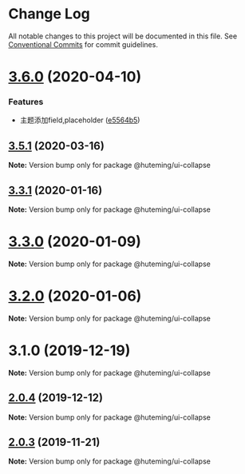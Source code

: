 # Change Log

All notable changes to this project will be documented in this file.
See [Conventional Commits](https://conventionalcommits.org) for commit guidelines.

# [3.6.0](https://github.com/huteming/huteming-ui/compare/v3.5.1...v3.6.0) (2020-04-10)


### Features

* 主题添加field,placeholder ([e5564b5](https://github.com/huteming/huteming-ui/commit/e5564b5544d48f9cb7b132b6cf5c54553a19c6a5))





## [3.5.1](https://github.com/huteming/huteming-ui/compare/v3.5.0...v3.5.1) (2020-03-16)

**Note:** Version bump only for package @huteming/ui-collapse





## [3.3.1](https://github.com/huteming/huteming-ui/compare/v3.3.0...v3.3.1) (2020-01-16)

**Note:** Version bump only for package @huteming/ui-collapse





# [3.3.0](https://github.com/huteming/huteming-ui/compare/v3.2.0...v3.3.0) (2020-01-09)

**Note:** Version bump only for package @huteming/ui-collapse





# [3.2.0](https://github.com/huteming/huteming-ui/compare/v3.1.0...v3.2.0) (2020-01-06)

**Note:** Version bump only for package @huteming/ui-collapse





# 3.1.0 (2019-12-19)

**Note:** Version bump only for package @huteming/ui-collapse





## [2.0.4](https://github.com/huteming/huteming-ui/compare/@huteming/ui-collapse@2.0.3...@huteming/ui-collapse@2.0.4) (2019-12-12)

**Note:** Version bump only for package @huteming/ui-collapse





## [2.0.3](https://github.com/huteming/huteming-ui/compare/@huteming/ui-collapse@2.0.2...@huteming/ui-collapse@2.0.3) (2019-11-21)

**Note:** Version bump only for package @huteming/ui-collapse
